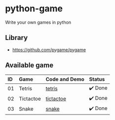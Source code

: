 # python-game

Write your own games in python

## Library

- https://github.com/pygame/pygame

## Available game

| ID  | Game      | Code and Demo             | Status  |
| :-- | :-------- | :------------------------ | :------ |
| 01  | Tetris    | [tetris](./tetris/)       | ✔️ Done |
| 02  | Tictactoe | [tictactoe](./tictactoe/) | ✔️ Done |
| 03  | Snake     | [snake](./snake/)         | ✔️ Done |
